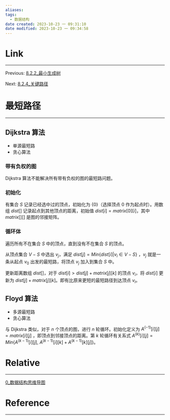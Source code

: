 ```yaml
---
aliases:
tags:
  - 数据结构
date created: 2023-10-23 一 09:31:10
date modified: 2023-10-23 一 09:34:58
---
```


# Link

---

Previous: [8.2.2\_最小生成树](8.2.2_最小生成树.md)

Next: [8.2.4\_关键路径](8.2.4_关键路径.md)

# 最短路径

---

## Dijkstra 算法

- 单源最短路
- 贪心算法

### 带有负权的图

Dijkstra 算法不能解决所有带有负权的图的最短路问题。

### 初始化

有集合 $S$ 记录已经选中过的顶点，初始化为 {$0$}（选择顶点 $0$ 作为起点时）。用数组 $dist[]$ 记录起点到其他顶点的距离，初始值 $dist[i]=matrix[0][i]$，其中 $matrix[][]$ 是图的邻接矩阵。

### 循环体

遍历所有不在集合 $S$ 中的顶点，直到没有不在集合 $S$ 的顶点。

从顶点集合 $V-S$ 中选出 $v_j$，满足 $dist[j]=Min\{dist[i]|v_i\in V-S\}$ ，$v_j$ 就是一条从起点 $v_0$ 出发的最短路，将顶点 $v_j$ 加入到集合 $S$ 中。

更新距离数组 $dist[]$，对于 $dist[i]>dist[j]+matrix[j][k]$ 的顶点 $v_i$，将 $dist[i]$ 更新为 $dist[j]+matrix[j][k]$。即有比原来更短的最短路径到达顶点 $v_i$。

## Floyd 算法

- 多源最短路
- 贪心算法

与 Dijkstra 类似，对于 $n$ 个顶点的图，进行 $n$ 轮循环。初始化定义为 $A^{(-1)}[i][j]=matrix[i][j]$ ，即顶点到邻接顶点的距离。第 $k$ 轮循环有关系式 $A^{(k)}[i][j]=Min\{A^{(k-1)}[i][j],~A^{(k-1)}[i][k]+A^{(k-1)}[k][j]\}$。

# Relative

---

[0\_数据结构思维导图](0_数据结构思维导图.md)

# Reference

---
